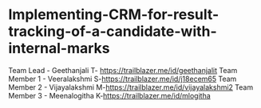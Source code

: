 # Implementing-CRM-for-result-tracking-of-a-candidate-with-internal-marks
Team Lead - Geethanjali T- https://trailblazer.me/id/geethanjalit
Team Member 1 - Veeralakshmi S-https://trailblazer.me/id/j18ecem65
Team Member 2 - Vijayalakshmi M-https://trailblazer.me/id/vijayalakshmi2
Team Member 3 - Meenalogitha K-https://trailblazer.me/id/mlogitha
